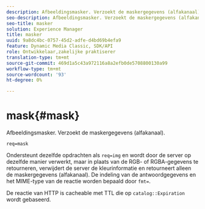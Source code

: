 ```yaml
---
description: Afbeeldingsmasker. Verzoekt de maskergegevens (alfakanaal).
seo-description: Afbeeldingsmasker. Verzoekt de maskergegevens (alfakanaal).
seo-title: masker
solution: Experience Manager
title: masker
uuid: 9a8dc4bc-0757-45d2-adfe-d4bd69b4efa9
feature: Dynamic Media Classic, SDK/API
role: Ontwikkelaar,zakelijke praktiserer
translation-type: tm+mt
source-git-commit: 469d1a5c43a972116a8a2efb0de5708800130a99
workflow-type: tm+mt
source-wordcount: '93'
ht-degree: 0%

---
```



# mask{#mask}

Afbeeldingsmasker. Verzoekt de maskergegevens (alfakanaal).

`req=mask`

Ondersteunt dezelfde opdrachten als `req=img` en wordt door de server op dezelfde manier verwerkt, maar in plaats van de RGB- of RGBA-gegevens te retourneren, verwijdert de server de kleurinformatie en retourneert alleen de maskergegevens (alfakanaal). De indeling van de antwoordgegevens en het MIME-type van de reactie worden bepaald door `fmt=`.

De reactie van HTTP is cacheable met TTL die op `catalog::Expiration` wordt gebaseerd.
